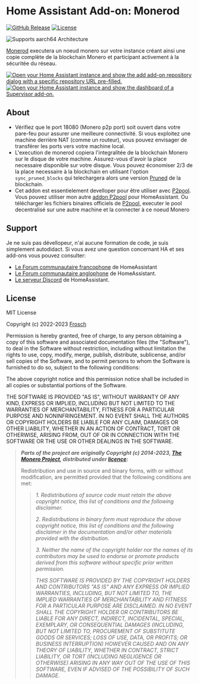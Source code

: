 # Home Assistant Add-on: Monerod

[![GitHub Release][releases-shield]][releases]
[![License][license-shield]](LICENSE)

![Supports aarch64 Architecture][aarch64-shield]

[Monerod][getmonero] executera un noeud monero sur votre instance créant ainsi
une copie complète de la blockchain Monero et participant activement à la
sécuritée du réseau.

[![Open your Home Assistant instance and show the add add-on repository dialog
with a specific repository URL pre-filled.][add-repo-shield]][add-repo]
[![Open your Home Assistant instance and show the dashboard of a Supervisor add-on.][add-addon-shield]][add-addon]

## About

- Vérifiez que le port 18080 (Monero p2p port) soit ouvert dans votre pare-feu pour
  assurer une meilleure connectivité. Si vous exploitez une machine derrière NAT
  (comme un routeur), vous pouvez envisager de transférer les ports vers votre
  machine local.
- L'execution de monerod copiera l'integralitée de la blockchain Monero sur le disque
  de votre machine. Assurez-vous d'avoir la place necessaire disponible sur votre
  disque. Vous pouvez économiser 2/3 de la place necessaire à la blockchain en
  utilisant l'option `sync_pruned_blocks` qui telechargera alors une version
  [Pruned][pruning] de la blockchain.
- Cet addon est essentielement develloper pour être utiliser avec [P2pool][p2pool].
  Vous pouvez utiliser mon autre [addon P2pool][addon_p2pool] pour HomeAssistant.
  Ou télécharger les fichiers binaires officiels de [P2pool][p2pool], executer le
  pool decentralisé sur une autre machine et la connecter à ce noeud Monero

## Support

Je ne suis pas dévellopeur, n'ai aucune formation de code, je suis simplement
autodidact.
Si vous avez une question concernant HA et ses add-ons vous pouvez consulter:

- [Le Forum communautaire francophone][hacf] de HomeAssistant
- [Le Forum communautaire anglophone][forum] de HomeAssistant.
- [Le serveur Discord][discord-ha] de HomeAssistant.

## License

MIT License

Copyright (c) 2022-2023 [Frosch][frosch]

Permission is hereby granted, free of charge, to any person obtaining a copy
of this software and associated documentation files (the "Software"), to deal
in the Software without restriction, including without limitation the rights
to use, copy, modify, merge, publish, distribute, sublicense, and/or sell
copies of the Software, and to permit persons to whom the Software is
furnished to do so, subject to the following conditions:

The above copyright notice and this permission notice shall be included in all
copies or substantial portions of the Software.

THE SOFTWARE IS PROVIDED "AS IS", WITHOUT WARRANTY OF ANY KIND, EXPRESS OR
IMPLIED, INCLUDING BUT NOT LIMITED TO THE WARRANTIES OF MERCHANTABILITY,
FITNESS FOR A PARTICULAR PURPOSE AND NONINFRINGEMENT. IN NO EVENT SHALL THE
AUTHORS OR COPYRIGHT HOLDERS BE LIABLE FOR ANY CLAIM, DAMAGES OR OTHER
LIABILITY, WHETHER IN AN ACTION OF CONTRACT, TORT OR OTHERWISE, ARISING FROM,
OUT OF OR IN CONNECTION WITH THE SOFTWARE OR THE USE OR OTHER DEALINGS IN THE
SOFTWARE.

> **_Parts of the project are originally Copyright (c) 2014-2023, [The Monero Project][themoneroproject],
> distributed under [licence][monerolicense]:_**
>
> Redistribution and use in source and binary forms, with or without modification,
> are permitted provided that the following conditions are met:
>
> > _1. Redistributions of source code must retain the above copyright notice, this
> > list of conditions and the following disclaimer._
> >
> > _2. Redistributions in binary form must reproduce the above copyright notice,
> > this list of conditions and the following disclaimer in the documentation and/or
> > other materials provided with the distribution._
> >
> > _3. Neither the name of the copyright holder nor the names of its contributors
> > may be used to endorse or promote products derived from this software without
> > specific prior written permission._
> >
> > _THIS SOFTWARE IS PROVIDED BY THE COPYRIGHT HOLDERS AND CONTRIBUTORS "AS IS"
> > AND ANY EXPRESS OR IMPLIED WARRANTIES, INCLUDING, BUT NOT LIMITED TO, THE IMPLIED
> > WARRANTIES OF MERCHANTABILITY AND FITNESS FOR A PARTICULAR PURPOSE ARE
> > DISCLAIMED. IN NO EVENT SHALL THE COPYRIGHT HOLDER OR CONTRIBUTORS BE LIABLE
> > FOR ANY DIRECT, INDIRECT, INCIDENTAL, SPECIAL, EXEMPLARY, OR CONSEQUENTIAL
> > DAMAGES (INCLUDING, BUT NOT LIMITED TO, PROCUREMENT OF SUBSTITUTE GOODS OR
> > SERVICES; LOSS OF USE, DATA, OR PROFITS; OR BUSINESS INTERRUPTION) HOWEVER
> > CAUSED AND ON ANY THEORY OF LIABILITY, WHETHER IN CONTRACT, STRICT LIABILITY,
> > OR TORT (INCLUDING NEGLIGENCE OR OTHERWISE) ARISING IN ANY WAY OUT OF THE USE
> > OF THIS SOFTWARE, EVEN IF ADVISED OF THE POSSIBILITY OF SUCH DAMAGE._

[add-addon]: https://my.home-assistant.io/redirect/supervisor_addon/?addon=c751e21a_monerod
[add-addon-shield]: https://my.home-assistant.io/badges/supervisor_addon.svg
[add-repo]: https://my.home-assistant.io/redirect/supervisor_add_addon_repository/?repository_url=https%3A//github.com/erdnaxela02/hassio-addons
[add-repo-shield]: https://my.home-assistant.io/badges/supervisor_add_addon_repository.svg
[releases]: https://github.com/erdnaxela02/addon-monerod/releases
[releases-shield]: https://img.shields.io/github/v/release/erdnaxela02/addon-monerod
[license-shield]: https://img.shields.io/github/license/erdnaxela02/addon-monerod
[aarch64-shield]: https://img.shields.io/badge/aarch64-yes-green.svg
[getmonero]: https://www.getmonero.org
[pruning]: https://www.getmonero.org/resources/moneropedia/pruning.html
[addon_p2pool]: https://github.com/erdnaxela02/addon-p2pool
[p2pool]: https://github.com/SChernykh/p2pool
[discord-ha]: https://discord.gg/c5DvZ4e
[forum]: https://community.home-assistant.io
[hacf]: https://forum.hacf.fr/
[frosch]: https://github.com/erdnaxela02
[themoneroproject]: https://github.com/monero-project
[monerolicense]: https://github.com/monero-project/monero/blob/master/LICENSE
